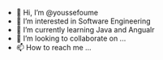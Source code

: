 - 👋 Hi, I’m @youssefoume
- 👀 I’m interested in Software Engineering
- 🌱 I’m currently learning Java and Angualr
- 💞️ I’m looking to collaborate on ...
- 📫 How to reach me ...

<!---
youssefoume/youssefoume is a ✨ special ✨ repository because its `README.md` (this file) appears on your GitHub profile.
You can click the Preview link to take a look at your changes.
--->
